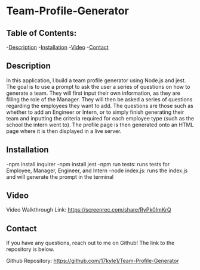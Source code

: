# Team-Profile-Generator

## Table of Contents:
-[Description](#Description)
-[Installation](#Installation)
-[Video](#Video)
-[Contact](#Contact)

## Description
In this application, I build a team profile generator using Node.js and jest. The goal is to use a prompt to ask the user a series of questions on how to generate a team. They will first input their own information, as they are filling the role of the Manager. They will then be asked a series of questions regarding the employees they want to add. The questions are those such as whether to add an Engineer or Intern, or to simply finish generating their team and inputting the criteria required for each employee type (such as the school the intern went to). The profile page is then generated onto an HTML page where it is then displayed in a live server.

## Installation
-npm install inquirer
-npm install jest
-npm run tests: runs tests for Employee, Manager, Engineer, and Intern
-node index.js: runs the index.js and will generate the prompt in the terminal

## Video
Video Walkthrough Link: https://screenrec.com/share/RyPk0ImKrQ


## Contact
If you have any questions, reach out to me on Github! The link to the repository is below.

Github Repository: https://github.com/17kyle1/Team-Profile-Generator

